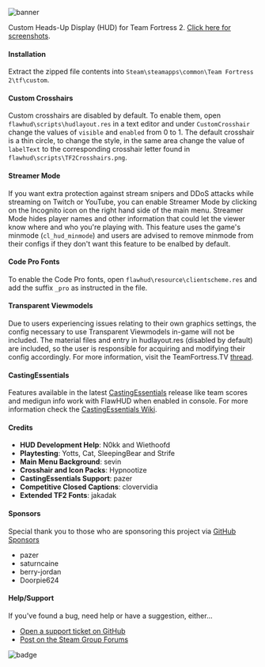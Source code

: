 ![banner](https://i.imgur.com/u7nNNN9.png)

Custom Heads-Up Display (HUD) for Team Fortress 2. [Click here for screenshots](https://imgur.com/a/0whDjXr).

#### Installation
Extract the zipped file contents into `Steam\steamapps\common\Team Fortress 2\tf\custom`.

#### Custom Crosshairs
Custom crosshairs are disabled by default. To enable them, open `flawhud\scripts\hudlayout.res` in a text editor and under `CustomCrosshair` change the values of `visible` and `enabled` from 0 to 1. The default crosshair is a thin circle, to change the style, in the same area change the value of `labelText` to the corresponding crosshair letter found in `flawhud\scripts\TF2Crosshairs.png`.

#### Streamer Mode
If you want extra protection against stream snipers and DDoS attacks while streaming on Twitch or YouTube, you can enable Streamer Mode by clicking on the Incognito icon on the right hand side of the main menu. Streamer Mode hides player names and other information that could let the viewer know where and who you're playing with. This feature uses the game's minmode (`cl_hud_minmode`) and users are advised to remove minmode from their configs if they don't want this feature to be enalbed by default.

#### Code Pro Fonts
To enable the Code Pro fonts, open `flawhud\resource\clientscheme.res` and add the suffix `_pro` as instructed in the file.

#### Transparent Viewmodels
Due to users experiencing issues relating to their own graphics settings, the config necessary to use Transparent Viewmodels in-game will not be included. The material files and entry in hudlayout.res (disabled by default) are included, so the user is responsible for acquiring and modifying their config accordingly. For more information, visit the TeamFortress.TV [thread](http://www.teamfortress.tv/21928/transparent-viewmodels-in-any-hud).

#### CastingEssentials
Features available in the latest [CastingEssentials](https://github.com/PazerOP/CastingEssentials/releases/latest) release like team scores and medigun info work with FlawHUD when enabled in console. For more information check the [CastingEssentials Wiki](https://github.com/PazerOP/CastingEssentials/wiki).

#### Credits
* **HUD Development Help**: N0kk and Wiethoofd
* **Playtesting**: Yotts, Cat, SleepingBear and Strife
* **Main Menu Background**: sevin
* **Crosshair and Icon Packs**: Hypnootize
* **CastingEssentials Support**: pazer
* **Competitive Closed Captions**: clovervidia
* **Extended TF2 Fonts**: jakadak

#### Sponsors
Special thank you to those who are sponsoring this project via [GitHub Sponsors](https://github.com/sponsors/CriticalFlaw)
* pazer
* saturncaine
* berry-jordan
* Doorpie624

#### Help/Support
If you've found a bug, need help or have a suggestion, either...
* [Open a support ticket on GitHub](https://github.com/CriticalFlaw/FlawHUD/issues/new)
* [Post on the Steam Group Forums](https://steamcommunity.com/groups/FlawHUD/discussions)

![badge](https://forthebadge.com/images/badges/powered-by-water.svg)
